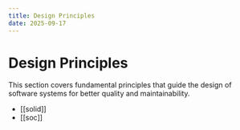 ```yaml
---
title: Design Principles
date: 2025-09-17
---
```


# Design Principles

This section covers fundamental principles that guide the design of software systems for better quality and maintainability.

- [[solid]]
- [[soc]]